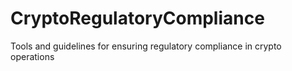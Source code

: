 # CryptoRegulatoryCompliance
 Tools and guidelines for ensuring regulatory compliance in crypto operations
